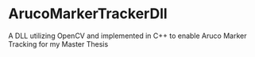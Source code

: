 # ArucoMarkerTrackerDll
A DLL utilizing OpenCV and implemented in C++ to enable Aruco Marker Tracking for my Master Thesis
